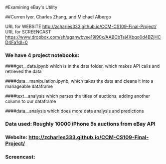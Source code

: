 #Examining eBay's Utility

##Curren Iyer, Charles Zhang, and Michael Albergo

URL for WEBSITE http://zcharles333.github.io/CCM-CS109-Final-Project/
URL for SCREENCAST https://www.dropbox.com/sh/aganwbvee19i90x/AABCbTsj4Xbqo0d4BZjHCD4Fa?dl=0


### We have 4 project notebooks: 

####get__data.ipynb which is in the data folder, which makes API calls and retrieved the data

####data__manipulation.ipynb, which takes the data and cleans it into a manageable dataframe

####text__analysis which parses the titles of auctions, adding another column to our dataframe 

####data__analysis which does more data analysis and predictions

### Data used: Roughly 10000 iPhone 5s auctions from eBay API

### Website: http://zcharles333.github.io/CCM-CS109-Final-Project/

### Screencast: 